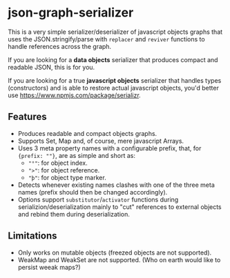 # json-graph-serializer

This is a very simple serializer/deserializer of javascript objects graphs that uses the JSON.stringify/parse
with `replacer` and `reviver` functions to handle references across the graph.

If you are looking for a **data objects** serializer that produces compact and readable JSON, this is for you.

If you are looking for a true **javascript objects** serializer that handles types (constructors) and is 
able to restore actual javascript objects, you'd better use https://www.npmjs.com/package/serializr.


## Features
- Produces readable and compact objects graphs.
- Supports Set, Map and, of course, mere javascript Arrays.
- Uses 3 meta property names with a configurable prefix, that, for `{prefix: ""}`, are as simple and short as:
  - `"°"`: for object index.
  - `">"`: for object reference.
  - `"þ"`: for object type marker. 
- Detects whenever existing names clashes with one of the three meta names (prefix should then be changed accordingly).
- Options support `substitutor`/`activator` functions during serializion/deserialization mainly to "cut" references to external objects
and rebind them during deserialization.

## Limitations
- Only works on mutable objects (freezed objects are not supported).
- WeakMap and WeakSet are not supported. (Who on earth would like to persist weeak maps?)
